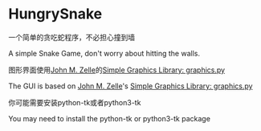 # HungrySnake

一个简单的贪吃蛇程序，不必担心撞到墙

A simple Snake Game, don't worry about hitting the walls.


图形界面使用[John M. Zelle](http://mcsp.wartburg.edu/zelle/)的[Simple Graphics Library: graphics.py](http://mcsp.wartburg.edu/zelle/python/graphics.py)

The GUI is based on [John M. Zelle](http://mcsp.wartburg.edu/zelle/)'s [Simple Graphics Library: graphics.py](http://mcsp.wartburg.edu/zelle/python/graphics.py)


你可能需要安装python-tk或者python3-tk

You may need to install the python-tk or python3-tk package